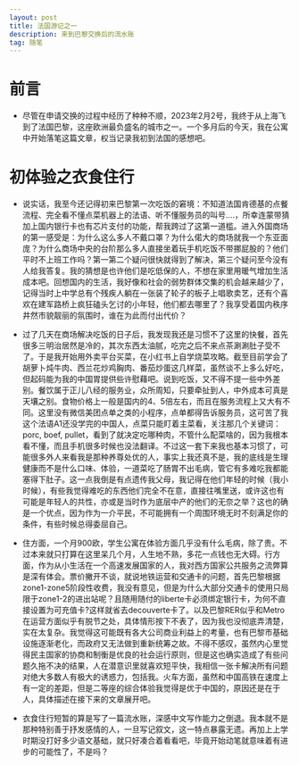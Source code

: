 ```yaml
---
layout: post
title: 法国游记之一
description: 来到巴黎交换后的流水账
tag: 随笔
---
```

# 前言
* 尽管在申请交换的过程中经历了种种不顺，2023年2月2号，我终于从上海飞到了法国巴黎，这座欧洲最负盛名的城市之一。一个多月后的今天，我在公寓中开始落笔这篇文章，权当记录我初到法国的感想吧。

# 初体验之衣食住行
* 说实话，我至今还记得初来巴黎第一次吃饭的窘境：不知道法国肯德基的点餐流程、完全看不懂点菜机器上的法语、听不懂服务员的叫号....，所幸连蒙带猜加上国内银行卡也有芯片支付的功能，帮我跨过了这第一道槛。进入外国商场的第一感受是：为什么这么多人不戴口罩？为什么偌大的商场就我一个东亚面庞？为什么商场中央的台阶那么多人直接坐着玩手机吃饭不带挪屁股的？他们平时不上班工作吗？第一第二个疑问很快就得到了解决，第三个疑问至今没有人给我答复。我的猜想是也许他们是吃低保的人，不想在家里用暖气增加生活成本吧。回想国内的生活，我好像和社会的弱势群体交集的机会越来越少了，记得当时上中学总有个残疾人躺在一张装了轮子的板子上唱歌卖艺，还有个喜欢在建军路桥上疯狂磕头乞讨的小年轻，他们都去哪里了？我享受着国内秩序井然市貌靓丽的氛围时，谁在为此而付出代价？

* 过了几天在商场解决吃饭的日子后，我发现我还是习惯不了这里的快餐，首先很多三明治居然是冷的，其次东西太油腻，吃完之后不来点茶涮涮肚子受不了。于是我开始用外卖平台买菜，在小红书上自学烧菜攻略。截至目前学会了胡萝卜炖牛肉、西兰花炒鸡胸肉、番茄炒蛋这几样菜，虽然谈不上多么好吃，但起码能为我的中国胃提供些许慰藉吧。说到吃饭，又不得不提一些中外差别。餐饮属于正儿八经的服务业，众所周知，只要牵扯到人，中外成本可真是天壤之别。食物价格上一般是国内的4、5倍左右，而且在服务流程上又大有不同。这里没有微信美团点单之类的小程序，点单都得告诉服务员，这可苦了我这个法语A1还没学完的中国人，点菜只能盯着主菜看，关注那几个关键词：porc, boef, pullet，看到了就决定吃哪种肉，不管什么配菜啥的，因为我根本看不懂，而且手机很多时候也没法翻译。不过这一套下来我也基本习惯了，可能很多外人来看我是那种养尊处优的人，事实上我还真不是，我的底线是生理健康而不是什么口味、体验，一道菜吃了肠胃不出毛病，管它有多难吃我都能塞得下肚子。这一点我倒是有点遗传我父母，我记得在他们年轻的时候（我小时候），有些我觉得难吃的东西他们完全不在意，直接往嘴里送，或许这也有可能是年轻人的共性，亦或是当时作为底层中产的他们的无奈之举？这也的确是一个优点，因为作为一介平民，不可能拥有一个周围环境无时不刻满足你的条件，有些时候总得委屈自己。

* 住方面，一个月900欧，学生公寓在体验方面几乎没有什么毛病，除了贵。不过本来就只打算在这里呆几个月，人生地不熟，多花一点钱也无大碍。行方面，作为从小生活在一个高速发展国家的人，我对西方国家公共服务之流弊算是深有体会。票价撇开不谈，就说地铁运营和交通卡的问题，首先巴黎根据zone1-zone5阶段性收费，我没有意见，但是为什么大部分交通卡的使用只局限于zone1-2的进出站呢？且随用随付的liberte卡必须绑定银行卡，为何不直接设置为可充值卡?这样就省去decouverte卡了。以及巴黎RER似乎和Metro在运营方面似乎有脱节之处，具体情形按下不表了，因为我也没彻底弄清楚，实在太复杂。我觉得这可能既有各大公司商业利益上的考量，也有巴黎市基础设施逐渐老化，而政府又无法做到重新统筹之故。不得不感叹，虽然内心里觉得民主国家的协商和制衡是优良的社会运行原则，但是这也确实造成了有些问题久拖不决的结果，人在潜意识里就喜欢短平快，我相信一张卡解决所有问题对绝大多数人有极大的诱惑力，包括我。火车方面，虽然和中国高铁在速度上有一定的差距，但是二等座的综合体验我觉得是优于中国的，原因还是在于人，具体描述在接下来的文章展开吧。

* 衣食住行短暂的算是写了一篇流水账，深感中文写作能力之倒退。我本就不是那种特别善于抒发感情的人，一旦写记叙文，这一特点暴露无遗。再加上上学时期没打好多少语文基础，就只好凑合着看看吧，毕竟开始动笔就意味着有进步的可能性了，不是吗？